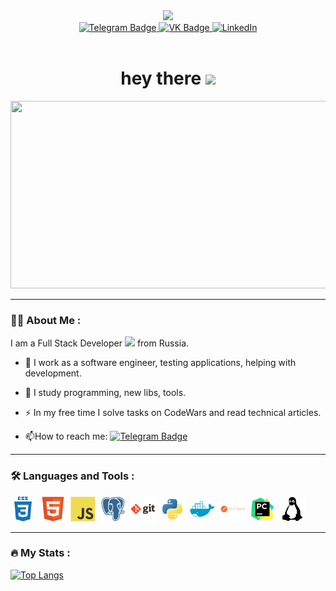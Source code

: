 
<div id="header" align="center">
  <img src="https://media.giphy.com/media/lJNoBCvQYp7nq/giphy.gif?cid=790b7611nxt7yfipw3ys89fwzyj9c3wrdkw9ak32nh94mgws&ep=v1_gifs_search&rid=giphy.gif&ct=g" width="200"/>
<div id="badges">
  <a href="https://t.me/SatorrruGojo">
    <img src="https://img.shields.io/badge/Telegram-blue?style=for-the-badge&logo=Telegram&logoColor=white" alt="Telegram Badge"/>
  </a>
  <a href="https://vk.com/sadig72">
    <img src="https://img.shields.io/badge/VK-blue?style=for-the-badge&logo=twitter&logoColor=white" alt="VK Badge"/>
  </a>
    <a href="https://www.linkedin.com/in/sadig-abdullaev-a424a6342/">
    <img src="https://img.shields.io/badge/VK-blue?style=for-the-badge&logo=LinkedIn&logoColor=white" alt="LinkedIn"/>
  </a>
</div>
<img src="https://komarev.com/ghpvc/?username=SadiG34&style=flat-square&color=blue" alt=""/>

<h1>
  hey there
  <img src="https://media.giphy.com/media/hvRJCLFzcasrR4ia7z/giphy.gif" width="30px"/>
</h1>

</div>
<div align="center">
  <img src="https://media.giphy.com/media/fQZX2aoRC1Tqw/giphy.gif?cid=ecf05e474cs3qv4mfqxy0eoebwzt9md6irq8q0mxto5lmdcy&ep=v1_gifs_search&rid=giphy.gif&ct=g" width="600" height="300"/>
</div>

---

### :man_technologist: About Me :

I am a Full Stack Developer <img src="https://media.giphy.com/media/WUlplcMpOCEmTGBtBW/giphy.gif" width="30"> from Russia.

- :telescope: I work as a software engineer, testing applications, helping with development.

- :seedling: I study programming, new libs, tools.

- :zap: In my free time I solve tasks on CodeWars and read technical articles.
  
- :mailbox:How to reach me: [![Telegram Badge](https://img.shields.io/badge/-Telegram-blue?style=flat&logo=Telegram&logoColor=white)](https://t.me/SatorrruGojo)

---

### :hammer_and_wrench: Languages and Tools :

<div>
  <img src="https://github.com/devicons/devicon/blob/master/icons/css3/css3-plain-wordmark.svg" title="CSS3" alt="CSS" width="40" height="40"/>&nbsp;
  <img src="https://github.com/devicons/devicon/blob/master/icons/html5/html5-original.svg" title="HTML5" alt="HTML" width="40" height="40"/>&nbsp;
  <img src="https://github.com/devicons/devicon/blob/master/icons/javascript/javascript-original.svg" title="JavaScript" alt="JavaScript" width="40" height="40"/>&nbsp;
  <img src="https://github.com/devicons/devicon/blob/master/icons/postgresql/postgresql-plain.svg" title="PostgreSQL" alt="PostgreSQL" width="40" height="40"/>&nbsp;
  <img src="https://github.com/devicons/devicon/blob/master/icons/git/git-original-wordmark.svg" title="Git" alt="Git" width="40" height="40"/>&nbsp;
  <img src="https://github.com/devicons/devicon/blob/master/icons/python/python-original.svg" title="Python" alt="Python" width="40" height="40"/>&nbsp;
  <img src="https://github.com/devicons/devicon/blob/master/icons/docker/docker-plain.svg" title="Docker" alt="Docker" width="40" height="40"/>&nbsp;
  <img src="https://github.com/devicons/devicon/blob/master/icons/postman/postman-plain-wordmark.svg" title="Postman" alt="Postman" width="40" height="40"/>&nbsp;
  <img src="https://github.com/devicons/devicon/blob/master/icons/pycharm/pycharm-original.svg" title="PyCharm" alt="PyCharm" width="40" height="40"/>&nbsp;
  <img src="https://github.com/devicons/devicon/blob/master/icons/linux/linux-plain.svg" title="Linux" alt="Linux" width="40" height="40"/>
</div>

---

### :fire: My Stats :


[![Top Langs](https://github-readme-stats.vercel.app/api/top-langs/?username=SadiG34&layout=compact&theme=vision-friendly-dark)](https://github.com/anuraghazra/github-readme-stats)
